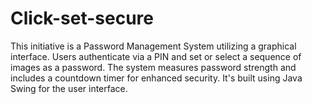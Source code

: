 # Click-set-secure
This initiative is a Password Management System utilizing a graphical interface. Users authenticate via a PIN and set or select a sequence of images as a password. The system measures password strength and includes a countdown timer for enhanced security. It's built using Java Swing for the user interface.

